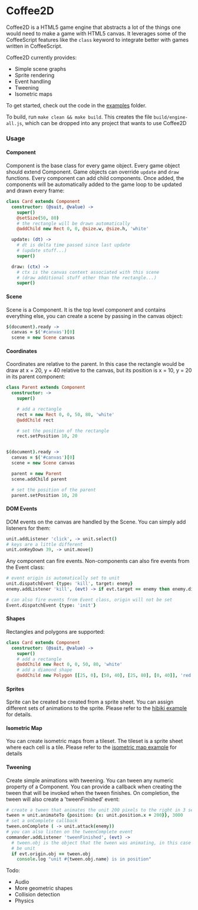 Coffee2D
========

Coffee2D is a HTML5 game engine that abstracts a lot of the things one would need to make a game with HTML5 canvas. It leverages some of the CoffeeScript features like the `class` keyword to integrate better with games written in CoffeeScript.

Coffee2D currently provides:

* Simple scene graphs
* Sprite rendering
* Event handling
* Tweening
* Isometric maps

To get started, check out the code in the [examples](https://github.com/LanJian/coffee2d/tree/master/examples) folder.

To build, run `make clean && make build`. This creates the file `build/engine-all.js`, which can be dropped into any project that wants to use Coffee2D

### Usage

#### Component

Component is the base class for every game object. Every game object should extend Component. Game objects can override `update` and `draw` functions. Every component can add child components. Once added, the components will be automatically added to the game loop to be updated and drawn every frame:

```coffeescript
class Card extends Component
  constructor: (@suit, @value) ->
    super()
    @setSize(50, 80)
    # the rectangle will be drawn automatically
    @addChild new Rect 0, 0, @size.w, @size.h, 'white'

  update: (dt) ->
    # dt is delta time passed since last update
    # (update stuff...)
    super()

  draw: (ctx) ->
    # ctx is the canvas context associated with this scene
    # (draw additional stuff other than the rectangle...)
    super()
```

#### Scene

Scene is a Component. It is the top level component and contains everything else, you can create a scene by passing in the canvas object:

```coffeescript
$(document).ready ->
  canvas = $('#canvas')[0]
  scene = new Scene canvas
```

#### Coordinates

Coordinates are relative to the parent. In this case the rectangle would be draw at x = 20, y = 40 relative to the canvas, but its position is x = 10, y = 20 in its parent component:

```coffeescript
class Parent extends Component
  constructor: ->
    super()

    # add a rectangle
    rect = new Rect 0, 0, 50, 80, 'white'
    @addChild rect

    # set the position of the rectangle
    rect.setPosition 10, 20


$(document).ready ->
  canvas = $('#canvas')[0]
  scene = new Scene canvas

  parent = new Parent
  scene.addChild parent

  # set the position of the parent
  parent.setPosition 10, 20
```

#### DOM Events

DOM events on the canvas are handled by the Scene. You can simply add listeners for them:

```coffeescript
unit.addListener 'click', -> unit.select()
# keys are a little different
unit.onKeyDown 39, -> unit.move()
```

Any component can fire events. Non-components can also fire events from the Event class:

```coffeescript
# event origin is automatically set to unit
unit.dispatchEvent {type: 'kill', target: enemy}
enemy.addListener 'kill', (evt) -> if evt.target == enemy then enemy.die()

# can also fire events from Event class, origin will not be set
Event.dispatchEvent {type: 'init'}
```

#### Shapes

Rectangles and polygons are supported:

```coffeescript
class Card extends Component
  constructor: (@suit, @value) ->
    super()
    # add a rectangle
    @addChild new Rect 0, 0, 50, 80, 'white'
    # add a diamond shape
    @addChild new Polygon [[25, 0], [50, 40], [25, 80], [0, 40]], 'red'
```

#### Sprites

Sprite can be created be created from a sprite sheet. You can assign different sets of animations to the sprite. Please refer to the [hibiki example](https://github.com/LanJian/coffee2d/blob/master/examples/hibiki/index.coffee) for details.

#### Isometric Map

You can create isometric maps from a tileset. The tileset is a sprite sheet where each cell is a tile. Please refer to the [isometric map example](https://github.com/LanJian/coffee2d/blob/master/examples/isometric/index.coffee) for details

#### Tweening

Create simple animations with tweening. You can tween any numeric property of a Component. You can provide a callback when creating the tween that will be invoked when the tween finishes. On completion, the tween will also create a 'tweenFinished' event:

```coffeescript
# create a tween that animates the unit 200 pixels to the right in 3 seconds
tween = unit.animateTo {position: {x: unit.position.x + 200}}, 3000
# set a onComplete callback
tween.onComplete ( -> unit.attack(enemy))
# you can also listen on the tweenComplete event
commander.addListener 'tweenFinished', (evt) ->
  # tween.obj is the object that the tween was animating, in this case it would
  # be unit
  if evt.origin.obj == tween.obj
    console.log "unit #{tween.obj.name} is in position"
```


Todo:
* Audio
* More geometric shapes
* Collision detection
* Physics
